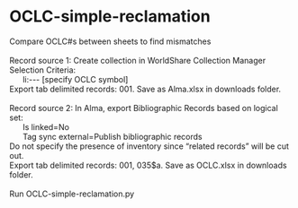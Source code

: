 # OCLC-simple-reclamation
Compare OCLC#s between sheets to find mismatches<br/><br/>
Record source 1: Create collection in WorldShare Collection Manager <br/>
Selection Criteria:<br/>
&nbsp;&nbsp;&nbsp;&nbsp;&nbsp;&nbsp;li:--- [specify OCLC symbol]<br/>
Export tab delimited records: 001. Save as Alma.xlsx in downloads folder.<br/><br/>
Record source 2: In Alma, export Bibliographic Records based on logical set:<br/>
&nbsp;&nbsp;&nbsp;&nbsp;&nbsp;&nbsp;Is linked=No<br/>
&nbsp;&nbsp;&nbsp;&nbsp;&nbsp;&nbsp;Tag sync external=Publish bibliographic records<br/>
Do not specify the presence of inventory since “related records” will be cut out.<br/>
Export tab delimited records: 001, 035$a. Save as OCLC.xlsx in downloads folder.
<br/><br/>
Run OCLC-simple-reclamation.py
